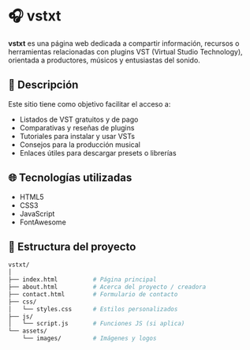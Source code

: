 # 🎧 vstxt

**vstxt** es una página web dedicada a compartir información, recursos o herramientas relacionadas con plugins VST (Virtual Studio Technology), orientada a productores, músicos y entusiastas del sonido.

## 🚀 Descripción

Este sitio tiene como objetivo facilitar el acceso a:
- Listados de VST gratuitos y de pago
- Comparativas y reseñas de plugins
- Tutoriales para instalar y usar VSTs
- Consejos para la producción musical
- Enlaces útiles para descargar presets o librerías

## 🌐 Tecnologías utilizadas

- HTML5
- CSS3
- JavaScript 
- FontAwesome 


## 📁 Estructura del proyecto

```bash
vstxt/
│
├── index.html          # Página principal
├── about.html          # Acerca del proyecto / creadora
├── contact.html        # Formulario de contacto
├── css/
│   └── styles.css      # Estilos personalizados
├── js/
│   └── script.js       # Funciones JS (si aplica)
└── assets/
    └── images/         # Imágenes y logos
